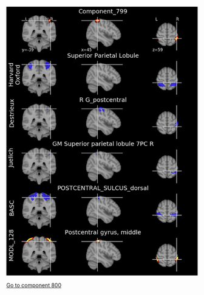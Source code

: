 


![799](preliminary/799.jpg "Component 799")

[Go to component 800](https://parietal-inria.github.io/MODL_atlas/1024/800 "Component 800")